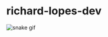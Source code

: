 # richard-lopes-dev

![snake gif](https://github.com/Richardlopes1/Richardlopes1/blob/output/github-contribution-grid-snake.gif)

